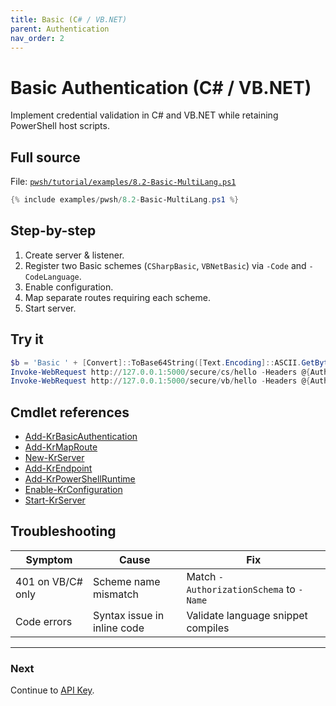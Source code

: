 ```yaml
---
title: Basic (C# / VB.NET)
parent: Authentication
nav_order: 2
---
```


# Basic Authentication (C# / VB.NET)

Implement credential validation in C# and VB.NET while retaining PowerShell host scripts.

## Full source

File: [`pwsh/tutorial/examples/8.2-Basic-MultiLang.ps1`][8.2-Basic-MultiLang.ps1]

```powershell
{% include examples/pwsh/8.2-Basic-MultiLang.ps1 %}
```

## Step-by-step

1. Create server & listener.
2. Register two Basic schemes (`CSharpBasic`, `VBNetBasic`) via `-Code` and `-CodeLanguage`.
3. Enable configuration.
4. Map separate routes requiring each scheme.
5. Start server.

## Try it

```powershell
$b = 'Basic ' + [Convert]::ToBase64String([Text.Encoding]::ASCII.GetBytes('admin:password'))
Invoke-WebRequest http://127.0.0.1:5000/secure/cs/hello -Headers @{Authorization=$b} | Select -Expand Content
Invoke-WebRequest http://127.0.0.1:5000/secure/vb/hello -Headers @{Authorization=$b} | Select -Expand Content
```

## Cmdlet references

- [Add-KrBasicAuthentication][Add-KrBasicAuthentication]
- [Add-KrMapRoute][Add-KrMapRoute]
- [New-KrServer][New-KrServer]
- [Add-KrEndpoint][Add-KrEndpoint]
- [Add-KrPowerShellRuntime][Add-KrPowerShellRuntime]
- [Enable-KrConfiguration][Enable-KrConfiguration]
- [Start-KrServer][Start-KrServer]

## Troubleshooting

| Symptom           | Cause                       | Fix                                     |
| ----------------- | --------------------------- | --------------------------------------- |
| 401 on VB/C# only | Scheme name mismatch        | Match `-AuthorizationSchema` to `-Name` |
| Code errors       | Syntax issue in inline code | Validate language snippet compiles      |

---

### Next

Continue to [API Key](./3.Api-Key).

[8.2-Basic-MultiLang.ps1]: /pwsh/tutorial/examples/8.2-Basic-MultiLang.ps1
[Add-KrBasicAuthentication]: /pwsh/cmdlets/Add-KrBasicAuthentication
[Add-KrMapRoute]: /pwsh/cmdlets/Add-KrMapRoute
[New-KrServer]: /pwsh/cmdlets/New-KrServer
[Add-KrEndpoint]: /pwsh/cmdlets/Add-KrEndpoint
[Add-KrPowerShellRuntime]: /pwsh/cmdlets/Add-KrPowerShellRuntime
[Enable-KrConfiguration]: /pwsh/cmdlets/Enable-KrConfiguration
[Start-KrServer]: /pwsh/cmdlets/Start-KrServer
